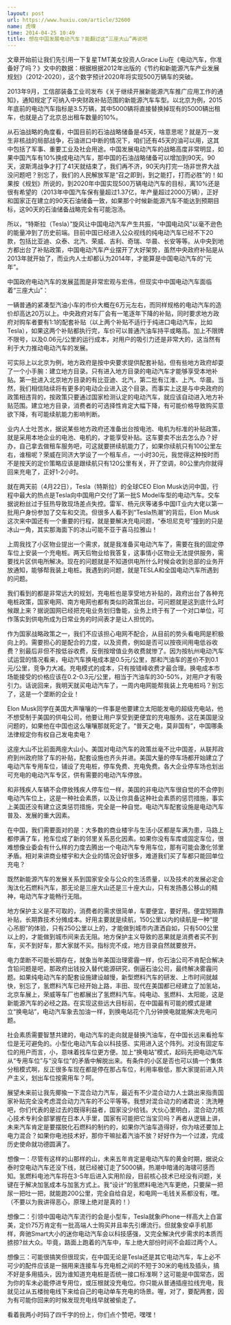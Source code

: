 ```yaml
---
layout: post
url: https://www.huxiu.com/article/32600
name: 虎嗅
time: 2014-04-25 10:49
title: 想在中国发展电动汽车？能翻过这“三座大山”再说吧
---
```

文章开始前让我们先引用一下复星TMT美女投资人Grace Liu在《电动汽车，你准备好了吗？》文中的数据：根据根据2012年出版的《节约和新能源汽车产业发展规划》（2012-2020），这个数字预计2020年将实现500万辆车的突破。

2013年9月，工信部装备工业司发布《关于继续开展新能源汽车推广应用工作的通知》，通知规定了可纳入中央财政补贴范围的新能源汽车车型。以北京为例，2015年底前的电动汽车指标是3.5万辆，其中5000辆将直接替换掉现有的5000辆出租车，也就是占了北京总出租车数量的10%。

从石油战略的角度看，中国目前的石油战略储备是45天，啥意思呢？就是万一发生非核战的局部战争，石油进口中断的情况下，咱们还有45天的油可以用，这其中包括了军事、重要工业及社会用途。中国发展电动汽车的战略高度非常明显，如果中国汽车有10%换成电动汽车，那中国的石油战略储备可以增加到90天。90天，波斯湾战争才打了41天就结束了，我们再不济，90天内打完一场非世界大战没问题吧？别忘了，我们的人民解放军是“召之即到，到之能打，打而必胜”的！如果按《规划》所说的，到2020年中国实现500万辆电动汽车的目标，离10%还是很有希望的（2013年中国汽车保有量超过1.37亿，年产量超过2000万辆），正好和国家正在建立的90天石油储备一致，如果那个时候新能源汽车不能达到预期目标，这90天的石油储备战略完全有可能泡汤。

所以，“特斯拉（Tesla）”旋风让中国电动汽车产生共振，“中国电动风”以毫不逊色的能量冲到了历史前端。目前中国已经进入公众视线的纯电动汽车已经不下20款，包括比亚迪、众泰、北汽、荣威、吉利、奇瑞、华晨、长安等等。从中央到地方都出台了补贴政策，中国电动汽车产业摆开了大好架势，虽然中央政府补贴是从2013年就开始了，而业内人士却都认为2014年，才能算是中国电动汽车的“元年”。

中国政府电动汽车的发展蓝图是非常宏观与宏伟，但现实中中国电动汽车面临着“三座大山”：

一辆普通的紧凑型汽油小车的市价大概在6万元左右，而同样规格的电动汽车的造价却高达20万以上。中央政府对车厂会有一笔逐年下降的补贴，同时要求地方政府对购车者要有1:1的配套补贴（以上两个补贴不适行于纯进口电动汽车，比如Tesla），如果这两个补贴都执行完，车价可以普通汽油车持平或略高。加上不限牌不限号，以及0.06元/公里的运行成本，对用户的吸引力还是非常大的，这当然有利于大力推动电动汽车的发展。

可实际上以北京为例，地方政府是按中央要求提供配套补贴，但有些地方政府却耍了一个小手腕：建立地方目录。只有进入地方目录的电动汽车才能够享受本地补贴。第一批进入北京地方目录的有比亚迪、北汽，第二批有江淮、上汽、华晨。当然，我们相信陆续将有更多的电动企业进入这个目录。而事实上这是与中央政府的政策相违背的，按政策只要通过国家检测认定的电动汽车，就应该自动进入地方补贴范围。建立地方目录，消费者的可选择性肯定大幅下降，有可能价格导致购买意欲下降，有可能续航能力影响判断。

业内人士吐苦水，据说某些地方政府还准备出台按电池、电机为标准的补贴政策，就是采用本地企业的电池、电机的，才能享受补贴。这车要卖不出去怎么办？好办，自己拿去做租车服务吧，可这就要拼续航能力了，如果你续航只有100公里左右，谁租呢？荣威在同济大学设了一个租车点，一小时30元，我觉得这种按时而不是按天的定价策略应该是跟续航只有120公里有关，开了空调，80公里内你就得回来充电了，正好1-2小时。

就在两天前（4月22日），Tesla（特斯拉）的全球CEO Elon Musk访问中国，行程中最大的热点是Tesla向中国用户交付了第一批S Model车型的电动汽车。交车据说粉丝过于狂热导致现场差点失控。雷军、杨元庆等诸多中国IT业内大佬以第一批用户身份参加了交车和交流。但很多人看不到“Tesla热潮”的背后，Elon Musk这次来中国还有一个重要的行程，就是要解决充电问题，“泰坦尼克号”撞到的只是冰山一角，其实那海面下的冰山可能不亚于喜马拉雅山！

上周我找了小区物业提出一个需求，就是我准备买电动汽车了，需要在我的固定停车位上安装一个充电桩。两天后物业给我答复，这事情小区物业无法提供服务，需要找片区供电所解决。现在的问题就是不知道供电所什么时候会收到总部的业务开放通知，能够帮我装上电桩。我遇到的问题，就是TESLA和全国电动汽车所遇到的问题。

我们看到的都是非常远大的规划，充电桩也是享受地方补贴的，政府出台了各种充电桩政策，国家电网、南方电网也都有类似的政策出台。可问题就是这到底什么时候跟上来？据说国网已经把充电业务划归鲁能，业务上终于有了一个对口单位，可作落实到供电所成为日常业务的时间表才是让人担忧的。

作为国家战略政策之一，我们不应该担心电网不配合，从目前的势头看电网是积极向上的。需要担心的是配合的力度，以及资费，例如是否可以按夜间用电低谷收费？别最后非但不按低谷收费，反倒按增值业务收费就惨了。因为按杭州电动汽车试运营的情况看来，电动汽车换电成本是0.5元/公里，那和汽油车的差价不到0.1元/公里，竞争力大减。充电模式的成本，只有按错峰收费才最合理。换电成本市场能接受的价格应该在0.2-0.3元/公里，相当于汽油车的30-50%，对用户才有吸引力。话说回来，我明天就买电动汽车了，一周内电网能帮我装上充电桩吗？别忘了，这是一个垄断的企业！

Elon Musk同学在美国大声嚷嚷的一件事是他要建立太阳能发电的超级充电站，他不想受制于美国的供电公司，他要让用户享受到更便宜的充电服务。这在美国是没问题的，如果他在中国也这么嚷嚷那就死定了。“普天之电，莫非国有”，中国哪条法律规定你有权自己发电卖电？

这座大山不比前面两座大山小。美国对电动汽车的政策丝毫不比中国差，从联邦政府到州政府除了车的补贴，配套设施也齐头并进。美国大量的停车场都开始建立了电动汽车专用车位，铺设了充电桩，停车免费、充电免费。各大企业停车场也划出可充电的电动汽车专区，供有需要的电动汽车停放。

和非残疾人车辆不会停放残疾人停车位一样，美国的非电动汽车很自觉的不会停到电动汽车位上，这是一种社会素质，以及让你具备这种社会素质的惩罚措施，事实上美国还没有建立这类惩罚措施，完全是一种自觉。电动汽车配套设施是电动汽车普及、发展的重大因素。

在中国，我们需要面对的是：大多数的商业楼宇与生活小区都是车满为患，马路上都停满了车，抢车位成了新的邻里关系恶化因素。如果你没有车库或固定车位，很难想像业委会有什么样的力度去腾出一个电动汽车专用车位，那有可能会激化邻里矛盾。相对来讲商业楼宇和大企业的情况会好很多，难道我们买了车都只能回单位充电？

既然新能源汽车的发展关系到国家安全与公众的生活质量，以及技术的发展必定会淘汰化石燃料汽车，那无论是三座大山还是三十座大山，只有发扬愚公移山的精神，电动汽车才能畅行无阻。

地方保护主义是不可取的，消费者的需求很简单，车要便宜，要好用。便宜短期靠补贴，长期靠技术分摊成本。好用主要就是续航，150公里以内的续航是一种“提心吊胆”的体验，只有250公里以上的，才能做到城市内潇洒自如，只有500公里以上的，才能做到城市间来去无阻。地方保护主义导致的恶果就是消费者买不到车，买不到好车，那大家就不买。指标完不成，地方目录自然就要放开。

电力垄断不可能长期存在，就象当年美国治理雾霾一样，你石油公司不肯配合解决含铅问题是吧，那政府出钱投入替代能源研究，倒逼石油公司，最终解决雾霾问题。如果纯电动汽车的配套设施建设越慢，新型燃料汽车的研发、上市时间就越快，别忘了，氢燃料汽车已经开始上路，丰田、现代在美国都已经建立了加氢站，北京车展上，荣威等车厂也都展出了氢燃料汽车。纯电动、氢燃料、太阳能，这是新能源汽车的必经之路。在实现这些远大目标前，在中国最有可能的模式是建立“换电站”，电动汽车象去加油一样，到换电站花个几分钟换电就能解决充电问题。

社会素质需要智慧共建的，电动汽车的走向就是替换汽油车，在中国长远来看抢车位是无可避免的。小型化电动汽车会以科技感、实用进入这个阵列。对没有固定车位的用户而言，小，意味着找车位更方便。加上“换电站”模式，起码先把电动汽车从“专用车位”与“没车位”的矛盾中解脱出来。有条件的小区是否也可以搞一个集体分租模式啊，反正很多车现在都是停在那占车位，利用率极低，那大家提前进入共产主义，划出车位按需用车？呵。

展望未来前让我先揶揄一下混合动力汽车，最近有不少混合动力人士跳出来指责国家补贴完全没考虑混合动力汽车的不公平等等。我想对混合动力的诸君说：洗洗睡吧，你们代表的是过去的既得利益者，国家没少给钱。大伙心里明白，混合动力核心技术专利全部掌握在日本人手里，国家有可能把它当宝贝吗？再者从逻辑上讲，未来汽车肯定是要摆脱化石燃料的制约的，如果你汽油车造得好，你为啥还要加上电力混合？如果你电池技术好，那你干嘛扯着汽油不放？好好作为一个过渡，完成历史使命就功德圆满了。

想像一：尽管有这样的山那样的山，未来五年肯定是电动汽车的黄金时期，据说众泰时空电动汽车还没下线，就已经被订走了5000辆，热潮中暗涌的海啸可感而知。氢燃料电池汽车将在3-5年后进入实用阶段，目前核心技术已经没有问题，关键在于解决加氢成本与加氢方式上。我“设计”的氢燃料电池汽车更绝，只要屎一把尿一把吐一把，就能跑200公里，完全自给自足，和电网一毛钱关系都没有，嘿。（不要以为我讲得恶心，原理上绝对是真的！）

想像二：引领中国电动汽车流行的会是小型车，Tesla就象iPhone一样高大上白富美，定价75万肯定有一批高端人士购买并且率先引爆流行。但就象安卓手机那样，奔驰Smart大小的迷你电动汽车会以科技感强，又完全解决代步需求的本质而掳掠?丝大众。毕竟，路面上跑着的汽车中，车上绝大部份时间不会超过两个人。

想像三：可能很搞笑但很现实，在中国无论是Tesla还是其它电动汽车，车上必不可少的配件应该是一捆用来连接车与充电桩之间的不短于30米的电线及插头，搞不好是多用插头，因为谁知道充电桩是否统一接口标准啊？这可能是中国常态，因为你的车未必能停进专用位，或压根就没充电位。你只能从普通插座拉线充电，我就见过从五楼抛电线下来给自己的电动单车充电的场景。喔，对了，要配两套，因为有可能你回来的时候发现充电线早就被偷走了。

看着我两小时码了四千字的份上，你们点个赞吧，嘿嘿！

